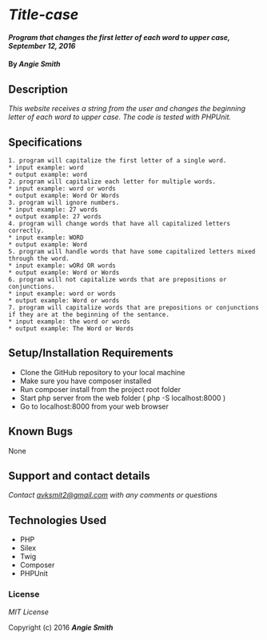 # _Title-case_

#### _Program that changes the first letter of each word to upper case, September 12, 2016_

#### By _**Angie Smith**_

## Description

_This website receives a string from the user and changes the beginning letter of each word to upper case. The code is tested with PHPUnit._

## Specifications
    1. program will capitalize the first letter of a single word.  
    * input example: word
    * output example: word
    2. program will capitalize each letter for multiple words.
    * input example: word or words
    * output example: Word Or Words
    3. program will ignore numbers.
    * input example: 27 words
    * output example: 27 words
    4. program will change words that have all capitalized letters correctly.
    * input example: WORD
    * output example: Word
    5. program will handle words that have some capitalized letters mixed through the word.
    * input example: wORd OR words
    * output example: Word or Words
    6. program will not capitalize words that are prepositions or conjunctions.
    * input example: word or words
    * output example: Word or words
    7. program will capitalize words that are prepositions or conjunctions if they are at the beginning of the sentance.
    * input example: the word or words
    * output example: The Word or Words


## Setup/Installation Requirements

* Clone the GitHub repository to your local machine
* Make sure you have composer installed
* Run composer install from the project root folder
* Start php server from the web folder ( php -S localhost:8000 )
* Go to localhost:8000 from your web browser

## Known Bugs

None

## Support and contact details

_Contact avksmit2@gmail.com with any comments or questions_

## Technologies Used

* PHP
* Silex
* Twig
* Composer
* PHPUnit

### License

*MIT License*

Copyright (c) 2016 **_Angie Smith_**
